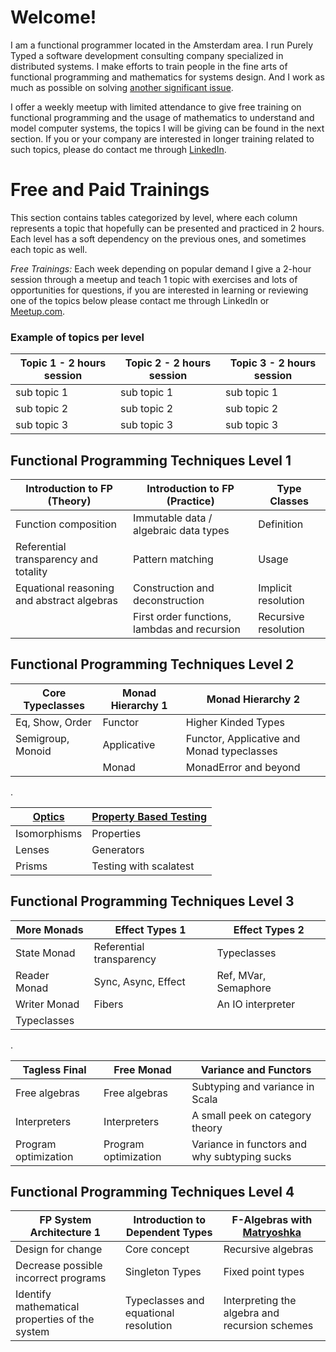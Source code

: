 ---
---

Welcome!
=================

I am a functional programmer located in the Amsterdam area. I run Purely Typed a software development consulting company specialized in distributed systems. I make efforts to train people in the fine arts of functional programming and mathematics for systems design.  And I work as much as possible on solving [another significant issue](https://medium.com/@franciscoarmburo/decision-systems-a-critical-challenge-be4bb1434fd1).

I offer a weekly meetup with limited attendance to give free training on functional programming and the usage of mathematics to understand and model computer systems, the topics I will be giving can be found in the next section. If you or your company are interested in longer training related to such topics, please do contact me through [LinkedIn](https://www.linkedin.com/in/francisco-miguel-ar%C3%A1mburo-torres-0a340485/).

Free and Paid Trainings
=======================

This section contains tables categorized by level, where each column represents a topic that hopefully can be presented and practiced in 2 hours. Each level has a soft dependency on the previous ones, and sometimes each topic as well.

*Free Trainings:* Each week depending on popular demand I give a 2-hour session through a meetup and teach 1 topic with exercises and lots of opportunities for questions, if you are interested in learning or reviewing one of the topics below please contact me through LinkedIn or [Meetup.com](https://www.meetup.com/FP-Academy-Ams).

### Example of topics per level

| Topic 1 - 2 hours session | Topic 2 - 2 hours session | Topic 3 - 2 hours session |
| --------- | --------- | --------- |
| sub topic 1 | sub topic 1 | sub topic 1 |
| sub topic 2 | sub topic 2 | sub topic 2 |
| sub topic 3 | sub topic 3 | sub topic 3 |

Functional Programming Techniques Level 1
----------

| Introduction to FP (Theory) | Introduction to FP (Practice) | Type Classes |
| --------------------------- | ----------------------------- | ------------ |
| Function composition | Immutable data / algebraic data types | Definition |
| Referential transparency and totality | Pattern matching | Usage |
| Equational reasoning and abstract algebras | Construction and deconstruction | Implicit resolution |
| | First order functions, lambdas and recursion | Recursive resolution |

Functional Programming Techniques Level 2
----------

| Core Typeclasses | Monad Hierarchy 1 | Monad Hierarchy 2 |
| ---------------- | ----------------- | ----------------- |
| Eq, Show, Order  | Functor | Higher Kinded Types |
| Semigroup, Monoid | Applicative | Functor, Applicative and Monad typeclasses |
| | Monad | MonadError and beyond |

.

| [Optics](https://github.com/julien-truffaut/Monocle) | [Property Based Testing](https://www.scalacheck.org/) |
| - | - |
| Isomorphisms | Properties |
| Lenses | Generators |
| Prisms | Testing with scalatest |


Functional Programming Techniques Level 3
----------

| More Monads | Effect Types 1 | Effect Types 2 |
| - | - | - |
| State Monad | Referential transparency | Typeclasses |
| Reader Monad | Sync, Async, Effect | Ref, MVar, Semaphore |
| Writer Monad | Fibers | An IO interpreter |
| Typeclasses | | |

.

| Tagless Final | Free Monad | Variance and Functors |
| - | - | - |
| Free algebras | Free algebras | Subtyping and variance in Scala |
| Interpreters | Interpreters | A small peek on category theory |
| Program optimization | Program optimization | Variance in functors and why subtyping sucks |

Functional Programming Techniques Level 4
----------

| FP System Architecture 1 | Introduction to Dependent Types | F-Algebras with [Matryoshka](https://github.com/slamdata/matryoshka) |
| - | - | - |
| Design for change | Core concept | Recursive algebras |
| Decrease possible incorrect programs | Singleton Types | Fixed point types |
| Identify mathematical properties of the system | Typeclasses and equational resolution | Interpreting the algebra and recursion schemes |
